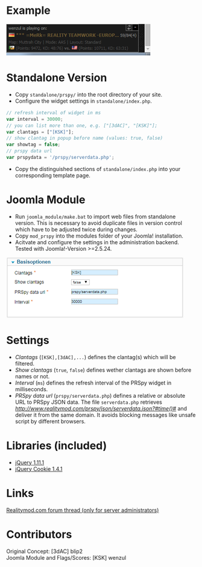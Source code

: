 Example
============
![PRSpy Widget Example](widget-example.png?raw=true "PRSpy Widget Example")

Standalone Version
============
* Copy `standalone/prspy/` into the root directory of your site.
* Configure the widget settings in `standalone/index.php`.
```js
// refresh interval of widget in ms
var interval = 30000;
// you can list more than one, e.g. ["[3dAC]", "[KSK]"];
var clantags = ["[KSK]"];
// show clantag in popup before name (values: true, false)
var showtag = false;
// prspy data url
var prspydata = '/prspy/serverdata.php';
```
* Copy the distinguished sections of `standalone/index.php` into your corresponding template page.

Joomla Module
============
* Run `joomla_module/make.bat` to import web files from standalone version. This is necessary to avoid duplicate files in version control which have to be adjusted twice during changes.
* Copy `mod_prspy` into the modules folder of your Joomla! installation.
* Acitvate and configure the settings in the administration backend.
Tested with Joomla!-Version >=2.5.24.

![PRSpy Widget Joomla Settings](joomla-backend.png?raw=true "PRSpy Widget Joomla Settings")

Settings
============
* *Clantags* (`[KSK],[3dAC],...`) defines the clantag(s) which will be filtered.
* *Show clantags* (`true`, `false`) defines wether clantags are shown before names or not.
* *Interval* (`ms`) defines the refresh interval of the PRSpy widget in milliseconds.
* *PRSpy data url* (`prspy/serverdata.php`) defines a relative or absolute URL to PRSpy JSON data.
The file `serverdata.php` retrieves *http://www.realitymod.com/prspy/json/serverdata.json?#time()#* and deliver it from the same domain. It avoids blocking messages like unsafe script by different browsers.

Libraries (included)
============
* [jQuery 1.11.1](https://jquery.com/download/)
* [jQuery Cookie 1.4.1](https://plugins.jquery.com/cookie/)

Links
============
[Realitymod.com forum thread (only for server administrators)](http://www.realitymod.com/forum/f109-pr-bf2-sa-private-forums/105484-clan-members-currently-playing-prspy-2.html)


Contributors
============
Original Concept: [3dAC] blip2  
Joomla Module and Flags/Scores: [KSK] wenzul
